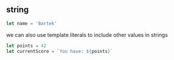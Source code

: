 ## string

```js
let name = 'Bartek'
```

we can also use template literals to include other values in strings

``` js
let points = 42
let currentScore = `You have: ${points}`
```
